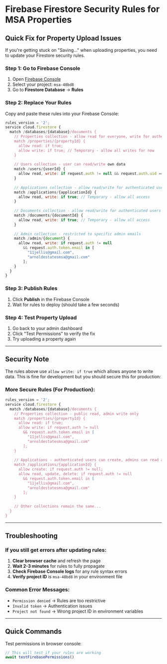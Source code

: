 # Firebase Firestore Security Rules for MSA Properties

## Quick Fix for Property Upload Issues

If you're getting stuck on "Saving..." when uploading properties, you need to update your Firestore security rules.

### Step 1: Go to Firebase Console
1. Open [Firebase Console](https://console.firebase.google.com/)
2. Select your project: `msa-48bd8`
3. Go to **Firestore Database** → **Rules**

### Step 2: Replace Your Rules

Copy and paste these rules into your Firebase Console:

```javascript
rules_version = '2';
service cloud.firestore {
  match /databases/{database}/documents {
    // Properties collection - allow read for everyone, write for authenticated users
    match /properties/{propertyId} {
      allow read: if true;
      allow write: if true; // Temporary - allow all writes for now
    }
    
    // Users collection - user can read/write own data
    match /users/{userId} {
      allow read, write: if request.auth != null && request.auth.uid == userId;
    }
    
    // Applications collection - allow read/write for authenticated users
    match /applications/{applicationId} {
      allow read, write: if true; // Temporary - allow all access
    }
    
    // Documents collection - allow read/write for authenticated users
    match /documents/{documentId} {
      allow read, write: if true; // Temporary - allow all access
    }
    
    // Admin collection - restricted to specific admin emails
    match /admin/{document} {
      allow read, write: if request.auth != null 
        && request.auth.token.email in [
          "11jellis@gmail.com",
          "arnoldestatesmsa@gmail.com"
        ];
    }
  }
}
```

### Step 3: Publish Rules
1. Click **Publish** in the Firebase Console
2. Wait for rules to deploy (should take a few seconds)

### Step 4: Test Property Upload
1. Go back to your admin dashboard
2. Click "Test Permissions" to verify the fix
3. Try uploading a property again

---

## Security Note

The rules above use `allow write: if true` which allows anyone to write data. This is fine for development but you should secure this for production:

### More Secure Rules (For Production):

```javascript
rules_version = '2';
service cloud.firestore {
  match /databases/{database}/documents {
    // Properties collection - public read, admin write only
    match /properties/{propertyId} {
      allow read: if true;
      allow write: if request.auth != null 
        && request.auth.token.email in [
          "11jellis@gmail.com", 
          "arnoldestatesmsa@gmail.com"
        ];
    }
    
    // Applications - authenticated users can create, admins can read all
    match /applications/{applicationId} {
      allow create: if request.auth != null;
      allow read, update, delete: if request.auth != null 
        && request.auth.token.email in [
          "11jellis@gmail.com", 
          "arnoldestatesmsa@gmail.com"
        ];
    }
    
    // Other collections remain the same...
  }
}
```

---

## Troubleshooting

### If you still get errors after updating rules:

1. **Clear browser cache** and refresh the page
2. **Wait 2-3 minutes** for rules to fully propagate
3. **Check Firebase Console logs** for any rule syntax errors
4. **Verify project ID** is `msa-48bd8` in your environment file

### Common Error Messages:

- `Permission denied` → Rules are too restrictive
- `Invalid token` → Authentication issues
- `Project not found` → Wrong project ID in environment variables

---

## Quick Commands

Test permissions in browser console:
```javascript
// This will test if your rules are working
await testFirebasePermissions()
``` 